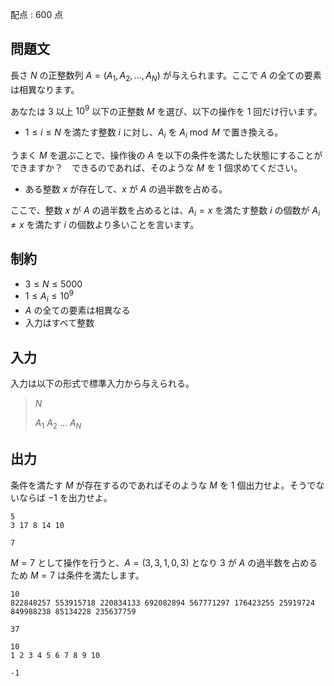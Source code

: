 配点 : $600$ 点

## 問題文

長さ $N$ の正整数列 $A=(A_1,A_2,\dots,A_N)$ が与えられます。ここで $A$ の全ての要素は相異なります。

あなたは $3$ 以上 $10^9$ 以下の正整数 $M$ を選び、以下の操作を $1$ 回だけ行います。

- $1 \le i \le N$ を満たす整数 $i$ に対し、$A_i$ を $A_i \bmod M$ で置き換える。

うまく $M$ を選ぶことで、操作後の $A$ を以下の条件を満たした状態にすることができますか？　できるのであれば、そのような $M$ を $1$ 個求めてください。

- ある整数 $x$ が存在して、$x$ が $A$ の過半数を占める。

ここで、整数 $x$ が $A$ の過半数を占めるとは、$A_i = x$ を満たす整数 $i$ の個数が $A_i \neq x$ を満たす $i$ の個数より多いことを言います。

## 制約

- $3 \le N \le 5000$
- $1 \le A_i \le 10^9$
- $A$ の全ての要素は相異なる
- 入力はすべて整数

## 入力

入力は以下の形式で標準入力から与えられる。

> $N$
> 
> $A_1$ $A_2$ $\dots$ $A_N$

## 出力

条件を満たす $M$ が存在するのであればそのような $M$ を $1$ 個出力せよ。そうでないならば $-1$ を出力せよ。

```input1
5
3 17 8 14 10
```

```output1
7
```

$M=7$ として操作を行うと、$A=(3,3,1,0,3)$ となり $3$ が $A$ の過半数を占めるため $M=7$ は条件を満たします。

```input2
10
822848257 553915718 220834133 692082894 567771297 176423255 25919724 849988238 85134228 235637759
```

```output2
37
```

```input3
10
1 2 3 4 5 6 7 8 9 10
```

```output3
-1
```